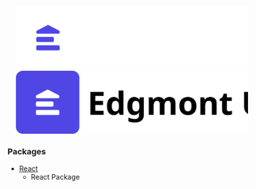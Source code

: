 <p align="center">
  <img src="/public/logo-dark.svg#gh-dark-mode-only" height="128"/>
  <img src="/public/logo-light.svg#gh-light-mode-only" height="128"/>
</p>

### Packages

- [React](https://github.com/joshbatley/edgmont-ui/tree/main/packages/react)
  - React Package
